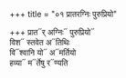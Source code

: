+++
title = "०१ प्रातरग्निः पुरुप्रियो"

+++
प्रात᳓र् अग्निः᳓ पुरुप्रियो᳓  
विश᳓ स्तवेत अ᳓तिथिः  
वि᳓श्वानि यो᳓ अ᳓मर्तियो  
हव्या᳓ म᳓र्तेषु र᳓ण्यति
